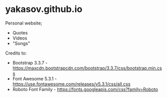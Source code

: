 # yakasov.github.io

Personal website;
 - Quotes
 - Videos
 - "Songs"

 Credits to:
 - Bootstrap 3.3.7 - https://maxcdn.bootstrapcdn.com/bootstrap/3.3.7/css/bootstrap.min.css
 - Font Awesome 5.3.1 - https://use.fontawesome.com/releases/v5.3.1/css/all.css
 - Roboto Font Family - https://fonts.googleapis.com/css?family=Roboto
